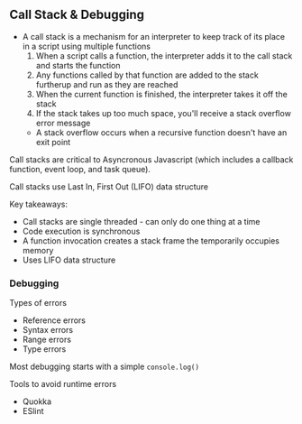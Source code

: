 ## Call Stack & Debugging

- A call stack is a mechanism for an interpreter to keep track of its place in a script using multiple functions
  1. When a script calls a function, the interpreter adds it to the call stack and starts the function
  2. Any functions called by that function are added to the stack furtherup and run as they are reached
  3. When the current function is finished, the interpreter takes it off the stack
  4. If the stack takes up too much space, you'll receive a stack overflow error message
    + A stack overflow occurs when a recursive function doesn't have an exit point
 
 Call stacks are critical to Asyncronous Javascript (which includes a callback function, event loop, and task queue).
 
 Call stacks use Last In, First Out (LIFO) data structure
 
 Key takeaways:
  - Call stacks are single threaded - can only do one thing at a time
  - Code execution is synchronous
  - A function invocation creates a stack frame the temporarily occupies memory
  - Uses LIFO data structure
  
 ### Debugging
 
 Types of errors
  - Reference errors
  - Syntax errors
  - Range errors
  - Type errors
  
Most debugging starts with a simple `console.log()`

Tools to avoid runtime errors
  - Quokka
  - ESlint
  
 








